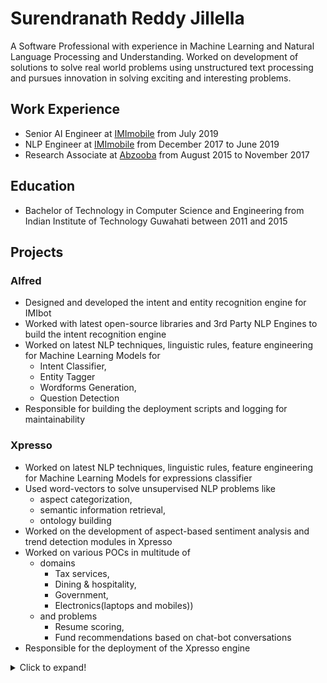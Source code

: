 # Surendranath Reddy Jillella
A Software Professional with experience in Machine Learning and Natural Language Processing and Understanding. Worked on development of solutions to solve real world problems using unstructured text processing and pursues innovation in solving exciting and interesting problems.

## Work Experience
* Senior AI Engineer at [IMImobile](https://imimobile.com/) from July 2019
* NLP Engineer at [IMImobile](https://imimobile.com/) from December 2017 to June 2019
* Research Associate at [Abzooba](https://abzooba.com/) from August 2015 to November 2017

## Education
* Bachelor of Technology in Computer Science and Engineering from Indian Institute of Technology Guwahati between 2011 and 2015

## Projects
### Alfred
* Designed and developed the intent and entity recognition engine for IMIbot
* Worked with latest open-source libraries and 3rd Party NLP Engines to build the intent recognition engine
* Worked on latest NLP techniques, linguistic rules, feature engineering for Machine Learning Models for 
  * Intent Classifier, 
  * Entity Tagger
  * Wordforms Generation, 
  * Question Detection
* Responsible for building the deployment scripts and logging for maintainability

### Xpresso
* Worked on latest NLP techniques, linguistic rules, feature engineering for Machine Learning Models for expressions classifier
* Used word-vectors to solve unsupervised NLP problems like 
  * aspect categorization, 
  * semantic information retrieval, 
  * ontology building
* Worked on the development of aspect-based sentiment analysis and trend detection modules in Xpresso
* Worked on various POCs in multitude of 
  * domains
    * Tax services, 
    * Dining & hospitality, 
    * Government, 
    * Electronics(laptops and mobiles)) 
  * and problems
    * Resume scoring,
    * Fund recommendations based on chat-bot conversations
* Responsible for the deployment of the Xpresso engine

<details>
  <summary>Click to expand!</summary>
  
  ### Heading
  1. A numbered
  2. list
     * With some
     * Sub bullets
</details>
